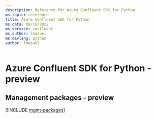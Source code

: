 ```yaml
---
description: Reference for Azure Confluent SDK for Python
ms.topic: reference
title: Azure Confluent SDK for Python
ms.data: 08/16/2022
ms.service: confluent
ms.author: lmazuel
ms.devlang: python
author: lmazuel
---
```

# Azure Confluent SDK for Python - preview

## Management packages - preview
[!INCLUDE [mgmt-packages](confluent-mgmt-index.md)]